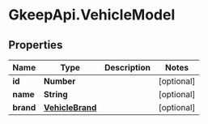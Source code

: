 # GkeepApi.VehicleModel

## Properties
Name | Type | Description | Notes
------------ | ------------- | ------------- | -------------
**id** | **Number** |  | [optional] 
**name** | **String** |  | [optional] 
**brand** | [**VehicleBrand**](VehicleBrand.md) |  | [optional] 
